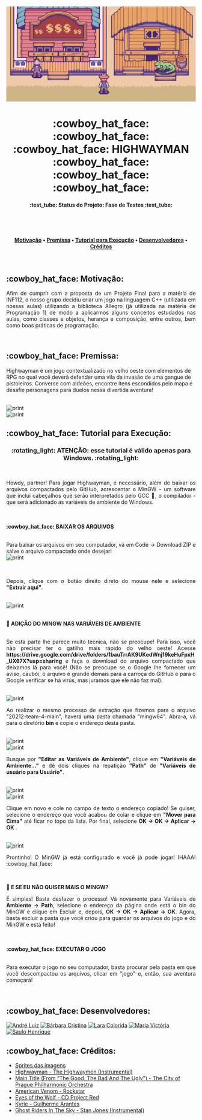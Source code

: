<h1 align="center">
  <img alt="Banner" title="Banner" src="./assets/banner.png" />
  <br><br>
  :cowboy_hat_face:  :cowboy_hat_face:  :cowboy_hat_face: HIGHWAYMAN :cowboy_hat_face:  :cowboy_hat_face:  :cowboy_hat_face:
<br> </h1>

<h4 align="center">:test_tube: Status do Projeto: Fase de Testes :test_tube:</h4>
<h1></h1><br>

<h4 align="center">
 <a href="#motivacao">Motivação</a> •
 <a href="#premissa">Premissa</a> • 
 <a href="#tutorial">Tutorial para Execução</a> • 
 <a href="#devs">Desenvolvedores</a> • 
 <a href="#creditos">Créditos</a>
</h4><br>


<h2 id="motivacao">:cowboy_hat_face: Motivação:</h3>
<p align="justify"> Afim de cumprir com a proposta de um Projeto Final para a matéria de INF112, o nosso grupo decidiu criar um jogo na linguagem C++ (utilizada em nossas aulas) utilizando a biblioteca Allegro (já utilizada na matéria de Programação 1) de modo a aplicarmos alguns conceitos estudados nas aulas, como classes e objetos, herança e composição, entre outros, bem como boas práticas de programação.</p>
<br>


<h2 id="premissa">:cowboy_hat_face: Premissa:</h3>
<p> Highwayman é um jogo contextualizado no velho oeste com elementos de RPG no qual você deverá defender uma vila da invasão de uma gangue de pistoleiros. Converse com aldeões, encontre itens escondidos pelo mapa e desafie personagens para duelos nessa divertida aventura!</p>
<br>
<img alt="print" title="print" src="https://user-images.githubusercontent.com/92737180/159081590-aa0e4eb8-c1b9-4837-883b-0b887b6cc5b4.png">
<br>
<img alt="print" title="print" src="https://user-images.githubusercontent.com/92737180/159081702-1e993dc6-cf46-4c5b-9467-c737ab5aafb3.png">



<h2 id="tutorial">:cowboy_hat_face: Tutorial para Execução:</h3>
<h3 align="center"> :rotating_light: ATENÇÃO: esse tutorial é válido apenas para Windows. :rotating_light: </h3><br>
<p align=justify> Howdy, partner! Para jogar Highwayman, é necessário, além de baixar os arquivos compactados pelo GitHub, acrescentar o MinGW - um software que inclui cabeçalhos que serão interpretados pelo GCC 🤔, o compilador - que será adicionado as variáveis de ambiente do Windows.</p>
<br><br>
<b>:cowboy_hat_face: BAIXAR OS ARQUIVOS</b><br><br>
<p align=justify>Para baixar os arquivos em seu computador, vá em Code -> Download ZIP e salve o arquivo compactado onde desejar!<br>
<img alt="print" title="print" src="https://user-images.githubusercontent.com/92737180/160021595-c8fbbfa5-184a-4044-9b93-8c389125dd7b.png"></p>
<br>

<p align=justify>Depois, clique com o botão direito direto do mouse nele e selecione <b>"Extrair aqui"</b>.</p><br>
<img alt="print" title="print" src="https://user-images.githubusercontent.com/92737180/160021825-cf7d86e4-88d7-46d1-9519-8d1d283cdb1a.png">
<br><br>


<b>:cowboy_hat_face: ADIÇÃO DO MINGW NAS VARIÁVEIS DE AMBIENTE</b><br><br>
<p align=justify>Se esta parte lhe parece muito técnica, não se preocupe! Para isso, você não precisar ter o gatilho mais rápido do velho oeste! Acesse <b>https://drive.google.com/drive/folders/1bauTrrAK9UKedWnj19keHuFpxH_UX67X?usp=sharing</b> e faça o download do arquivo compactado que deixamos lá para você! (Não se preocupe se o Google lhe fornecer um aviso, caubói, o arquivo é grande demais para a carroça do GitHub e para o Google verificar se há virús, mas juramos que ele não faz mal).</p><br>
<img alt="print" title="print" src="https://user-images.githubusercontent.com/92737180/160021927-11eb6b32-ae3b-457a-8724-f59eaaf82422.png">
<br>

<p align=justify>Ao realizar o mesmo processo de extração que fizemos para o arquivo "20212-team-4-main", haverá uma pasta chamada "mingw64". Abra-a, vá para o diretório <b>bin</b> e copie o endereço desta pasta.</p><br>
<img alt="print" title="print" src="https://user-images.githubusercontent.com/92737180/160021988-c422d3d7-d955-44ea-b563-8c75846862e7.png">
<br>

<img alt="print" title="print" src="https://user-images.githubusercontent.com/92737180/160022032-f0533772-c64f-4d83-a47b-f6b9d6bcb120.png">
<br>

<p align=justify>Busque por <b>"Editar as Variáveis de Ambiente"</b>, clique em <b>"Variáveis de Ambiente..."</b> e dê dois cliques na repatição <b>"Path"</b> de <b>"Variáveis de usuário para Usuário"</b>.</p><br>
<img alt="print" title="print" src="https://user-images.githubusercontent.com/92737180/160022115-0d8859e5-8fdb-4b4b-964f-a09bdb5f076c.png">
<br>

<img alt="print" title="print" src="https://user-images.githubusercontent.com/92737180/160022243-0f4a350c-a498-46c7-9c36-1c547af38626.png">
<br>

<p align=justify>Clique em novo e cole no campo de texto o endereço copiado! Se quiser, selecione o endereço que você acabou de colar e clique em <b>"Mover para Cima"</b> até ficar no topo da lista. Por final, selecione <b>OK -> OK -> Aplicar -> OK </b>.</p><br>
<img alt="print" title="print" src="https://user-images.githubusercontent.com/92737180/160022311-488a8706-53b6-4a1c-addb-80c46643d464.png">
<br>

<p align=justify>Prontinho! O MinGW já está configurado e você já pode jogar! IHAAA! :cowboy_hat_face:</p><br>

<b>:cowboy_hat_face: E SE EU NÃO QUISER MAIS O MINGW?</b><br>
<p align=justify>É simples! Basta desfazer o processo! Vá novamente para Variáveis de <b>Ambiente -> Path</b>, selecione o endereço da página onde está o bin do MinGW e clique em Excluir e, depois, <b>OK -> OK -> Aplicar -> OK</b>. Agora, basta excluir a pasta que você criou para guardar os arquivos do jogo e do MinGW e está feito!</p>
<br><br>
<b>:cowboy_hat_face: EXECUTAR O JOGO</b><br><br>
<p align=justify>Para executar o jogo no seu computador, basta procurar pela pasta em que você descompactou os arquivos, clicar em "jogo" e, então, sua aventura começará!</p>
<br>

<h2 id="devs">:cowboy_hat_face: Desenvolvedores:</h3>
<a href="https://github.com/andrefeijosantos"><img alt="André Luiz" title="André Luiz" src="https://user-images.githubusercontent.com/92737180/155859397-1b3ea701-f098-45c8-822a-6ca773ec52c8.png"></a>
<a href="https://github.com/barbcristina"><img alt="Bárbara Cristina" title="Bárbara Cristina" src="https://user-images.githubusercontent.com/92737180/155859414-82c46baa-a4d4-4d7e-af15-d9314aa7bae3.png"></a>
<a href="https://github.com/laracolorida"><img alt="Lara Colorida" title="Lara Colorida" src="https://user-images.githubusercontent.com/92737180/155859416-edf4d200-608d-4564-a8d2-943c25eb775c.png"></a>
<a href="https://github.com/mvictoriaufv25"><img alt="Maria Victória" title="Maria Victória" src="https://user-images.githubusercontent.com/92737180/155859470-7748a1de-0fcc-47a2-9cb2-2673232c4c1f.png"></a>
<a href="https://github.com/Saulinhohh"><img alt="Saulo Henrique" title="Saulo Henrique" src="https://user-images.githubusercontent.com/92737180/155859419-4415a4f3-2113-463f-8bef-02612f37f1f4.png"></a>
<br>

<h2 id="creditos">:cowboy_hat_face: Créditos:</h3>
<ul>
  <li><a href="https://bakudas.itch.io/generic-oldwest-pack">Sprites das imagens</a></li>
  <li><a href="https://www.youtube.com/watch?v=hBMmoqdahpc">Highwayman - The Highwaymen (Instrumental)</a></li>
  <li><a href="https://www.youtube.com/watch?v=AFa1-kciCb4">Main Title (From “The Good, The Bad And The Ugly") - The City of Prague Philharmonic Orchestra</a></li>
  <li><a href="https://www.youtube.com/watch?v=-MK5ChLJTAk">American Venom - Rockstar</a></li>
  <li><a href="https://www.youtube.com/watch?v=lAGm9MTyRJ8">Eyes of the Wolf - CD Project Red</a></li>
  <li><a href="https://www.youtube.com/watch?v=fwsYlTbdKtM">Kyrie - Guilherme Arantes</a></li>
  <li><a href="https://www.youtube.com/watch?v=qBrSvLZ-NpU">Ghost Riders In The Sky - Stan Jones (Instrumental)</a></li>
</ul>
